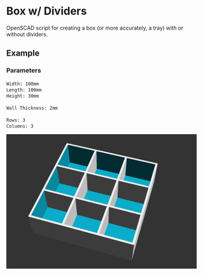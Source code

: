 # Box w/ Dividers

OpenSCAD script for creating a box (or more accurately, a tray) with or without dividers.

## Example

### Parameters

```
Width: 100mm
Length: 100mm
Height: 30mm

Wall Thickness: 2mm

Rows: 3
Columns: 3
```

![3x3 Tray][3x3_tray]

[3x3_tray]: images/box_with_dividers.png "3x3 Tray"